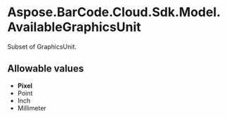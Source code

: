 # Aspose.BarCode.Cloud.Sdk.Model.AvailableGraphicsUnit

Subset of GraphicsUnit.

## Allowable values

* **Pixel**
* Point
* Inch
* Millimeter

